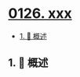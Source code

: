 # [0126. xxx](https://github.com/Tdahuyou/TNotes.leetcode/tree/main/notes/0126.%20xxx)

<!-- region:toc -->

- [1. 📝 概述](#1--概述)

<!-- endregion:toc -->

## 1. 📝 概述
